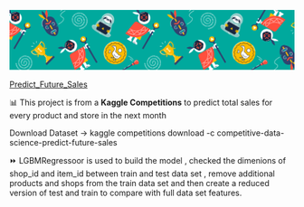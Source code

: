 ![Screenshot](PFS.png)

[Predict_Future_Sales](https://www.kaggle.com/c/competitive-data-science-predict-future-sales)

📊 This project is from a **Kaggle Competitions** to predict total sales for every product and store in the next month

Download Dataset -> kaggle competitions download -c competitive-data-science-predict-future-sales

:fast_forward: LGBMRegressoor is used to build the model , checked the dimenions of shop_id and item_id between train and test data set , remove additional products and shops from the train data set and then 
create a reduced version of test and train to compare with full data set features.
